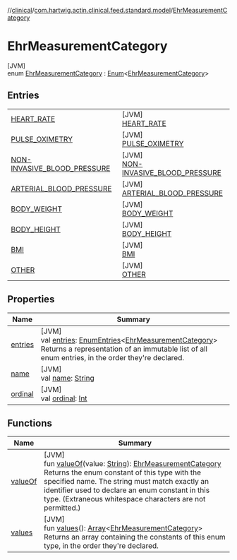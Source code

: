 //[clinical](../../../index.md)/[com.hartwig.actin.clinical.feed.standard.model](../index.md)/[EhrMeasurementCategory](index.md)

# EhrMeasurementCategory

[JVM]\
enum [EhrMeasurementCategory](index.md) : [Enum](https://kotlinlang.org/api/latest/jvm/stdlib/kotlin/-enum/index.html)&lt;[EhrMeasurementCategory](index.md)&gt;

## Entries

| | |
|---|---|
| [HEART_RATE](-h-e-a-r-t_-r-a-t-e/index.md) | [JVM]<br>[HEART_RATE](-h-e-a-r-t_-r-a-t-e/index.md) |
| [PULSE_OXIMETRY](-p-u-l-s-e_-o-x-i-m-e-t-r-y/index.md) | [JVM]<br>[PULSE_OXIMETRY](-p-u-l-s-e_-o-x-i-m-e-t-r-y/index.md) |
| [NON-INVASIVE_BLOOD_PRESSURE](-n-o-n--i-n-v-a-s-i-v-e_-b-l-o-o-d_-p-r-e-s-s-u-r-e/index.md) | [JVM]<br>[NON-INVASIVE_BLOOD_PRESSURE](-n-o-n--i-n-v-a-s-i-v-e_-b-l-o-o-d_-p-r-e-s-s-u-r-e/index.md) |
| [ARTERIAL_BLOOD_PRESSURE](-a-r-t-e-r-i-a-l_-b-l-o-o-d_-p-r-e-s-s-u-r-e/index.md) | [JVM]<br>[ARTERIAL_BLOOD_PRESSURE](-a-r-t-e-r-i-a-l_-b-l-o-o-d_-p-r-e-s-s-u-r-e/index.md) |
| [BODY_WEIGHT](-b-o-d-y_-w-e-i-g-h-t/index.md) | [JVM]<br>[BODY_WEIGHT](-b-o-d-y_-w-e-i-g-h-t/index.md) |
| [BODY_HEIGHT](-b-o-d-y_-h-e-i-g-h-t/index.md) | [JVM]<br>[BODY_HEIGHT](-b-o-d-y_-h-e-i-g-h-t/index.md) |
| [BMI](-b-m-i/index.md) | [JVM]<br>[BMI](-b-m-i/index.md) |
| [OTHER](-o-t-h-e-r/index.md) | [JVM]<br>[OTHER](-o-t-h-e-r/index.md) |

## Properties

| Name | Summary |
|---|---|
| [entries](entries.md) | [JVM]<br>val [entries](entries.md): [EnumEntries](https://kotlinlang.org/api/latest/jvm/stdlib/kotlin.enums/-enum-entries/index.html)&lt;[EhrMeasurementCategory](index.md)&gt;<br>Returns a representation of an immutable list of all enum entries, in the order they're declared. |
| [name](../-ehr-lab-unit/-n-o-n-e/index.md#-372974862%2FProperties%2F1757943785) | [JVM]<br>val [name](../-ehr-lab-unit/-n-o-n-e/index.md#-372974862%2FProperties%2F1757943785): [String](https://kotlinlang.org/api/latest/jvm/stdlib/kotlin/-string/index.html) |
| [ordinal](../-ehr-lab-unit/-n-o-n-e/index.md#-739389684%2FProperties%2F1757943785) | [JVM]<br>val [ordinal](../-ehr-lab-unit/-n-o-n-e/index.md#-739389684%2FProperties%2F1757943785): [Int](https://kotlinlang.org/api/latest/jvm/stdlib/kotlin/-int/index.html) |

## Functions

| Name | Summary |
|---|---|
| [valueOf](value-of.md) | [JVM]<br>fun [valueOf](value-of.md)(value: [String](https://kotlinlang.org/api/latest/jvm/stdlib/kotlin/-string/index.html)): [EhrMeasurementCategory](index.md)<br>Returns the enum constant of this type with the specified name. The string must match exactly an identifier used to declare an enum constant in this type. (Extraneous whitespace characters are not permitted.) |
| [values](values.md) | [JVM]<br>fun [values](values.md)(): [Array](https://kotlinlang.org/api/latest/jvm/stdlib/kotlin/-array/index.html)&lt;[EhrMeasurementCategory](index.md)&gt;<br>Returns an array containing the constants of this enum type, in the order they're declared. |

